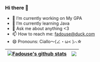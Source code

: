 ### Hi there 👋

- 🔭 I’m currently working on My GPA
- 🌱 I’m currently learning Java
- 💬 Ask me about anything <3
- 📫 How to reach me: fadouse@duck.com
- 😄 Pronouns: Ciallo～(∠・ω< )⌒☆

| <a href="https://fadouse.github.io/"><img align="center" src="https://github-readme-stats.vercel.app/api?username=fadouse&show_icons=true&include_all_commits=true&theme=buefy&hide_border=true" alt="Fadouse's github stats" /></a> | <a href="https://fadouse.github.io/"><img align="center" src="https://github-readme-stats.vercel.app/api/top-langs/?username=fadouse&layout=compact&theme=buefy&hide_border=true" /></a> |
| ------------- | ------------- |
